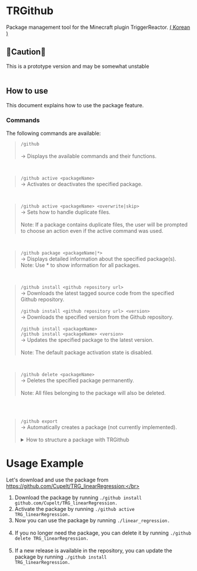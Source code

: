 # TRGithub
Package management tool for the Minecraft plugin TriggerReactor. <a href="https://github.com/Cupelt/TRGithub/blob/main/README_kr.md">( Korean )</a>
</br>
## 🚨Caution🚨
This is a prototype version and may be somewhat unstable
</br></br>
## How to use
This document explains how to use the package feature.

### Commands
The following commands are available:

> `/github`</br></br>
→ Displays the available commands and their functions.</br>
</br>

> `/github active <packageName>`</br>
→ Activates or deactivates the specified package.</br>
</br>

> `/github active <packageName> <overwrite|skip>`</br>
→ Sets how to handle duplicate files.</br></br>
Note: If a package contains duplicate files, the user will be prompted to choose an action even if the active command was used.</br>
</br>

> `/github package <packageName|*>`</br>
→ Displays detailed information about the specified package(s).</br>
Note: Use * to show information for all packages.</br>
</br>

> `/github install <github repository url>`</br>
→ Downloads the latest tagged source code from the specified Github repository.</br></br>
> `/github install <github repository url> <version>`</br>
→ Downloads the specified version from the Github repository.</br></br>
> `/github install <packageName>`</br>
> `/github install <packageName> <version>`</br>
→ Updates the specified package to the latest version.</br></br>
Note: The default package activation state is disabled.</br>
</br>

> `/github delete <packageName>`</br>
→ Deletes the specified package permanently.</br></br>
Note: All files belonging to the package will also be deleted.</br>
</br>
</br>

<blockquote><code>/github export</code></br>
  → Automatically creates a package (not currently implemented).</br></br>
  <details>
  <summary>How to structure a package with TRGithub</summary>
  </br>
    <blockquote>
      Hello there! You want to create a package with TRGithub?! </br></br>
      Here's a guide to help you create a package using TRGithub.</br>
      <h2>Package Structure</h2>
      </br>The package consists of the following:</br></br>
      Only the <code>package-info.json</code> file and the TriggerReactor files you create are needed!</br></br>
      The structure of <code>package-info.json</code> is as follows:</br>
      <pre>
  {
    "info": {
      "name": "Package Name",
      "author" : "Author Name",
      "description": "Package Description",
      "jdk" : "Recommended Java Version",
      "mc_version" : "Tested Minecraft Version",
      "trg_version" : "Tested TriggerReactor Version"
    },
    "triggers": {
      "CommandTrigger": [
        "triggerfile.trg",
        "triggerfile.json"
      ]
    }
  }
      </pre>
      The above code will detect <code>triggerfile.trg</code> and <code>triggerfile.json</code> in the CommandTrigger directory of your repository,</br>
      and add them to <code>./plugin/TriggerReactor/CommandTrigger</code>.</br></br>
      The triggers currently supported by TRGithub are:</br>
      <code>"CommandTrigger", "CustomTrigger", "Executor", "InventoryTrigger", "NamedTriggers", "Placeholder", "RepeatTrigger", "Other"</code></br></br>
      The <code>"Other"</code> trigger will add any additional required files to the <code>./plugin/TriggerReactor/Other</code> directory.</br>
      So, it's important to write the code correctly.</br></br>
      <h2>Creating a Release</h2>
      Once all files have been uploaded to GitHub, it's time to create a release.</br></br>
      Go to the Releases tab, click <code>Draft new Release</code>, create a tag (the tag name becomes the package version),</br>
      add a title, and click <code>Publish Release</code>.</br></br>
      If you still don't understand,</br>
      there's a perfect example here!</br></br>
      <a href="https://github.com/Cupelt/TRG_linearRegression">Example Package</a></br></br>
      You can download it using <code>./github install github.com/Cupelt/TRG_linearRegression</code>,</br>
      activate the package with <code>./github active TRG_linearRegression</code>,</br>
      and use it with <code>./linear_regression</code>.
    </blockquote>
  </details>
</blockquote>


# Usage Example
Let's download and use the package from https://github.com/Cupelt/TRG_linearRegression:</br></br>

1. Download the package by running <code>./github install github.com/Cupelt/TRG_linearRegression.</code></br>
2. Activate the package by running <code>./github active TRG_linearRegression.</code></br>
3. Now you can use the package by running <code>./linear_regression.</code></br></br>
4. If you no longer need the package, you can delete it by running <code>./github delete TRG_linearRegression.</code></br></br>
5. If a new release is available in the repository, you can update the package by running <code>./github install TRG_linearRegression.</code></br>

